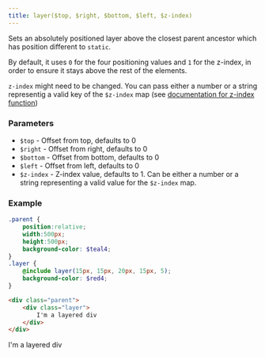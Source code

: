 ```yaml
---
title: layer($top, $right, $bottom, $left, $z-index)
---
```


Sets an absolutely positioned layer above the closest parent ancestor which has position different to `static`.

By default, it uses `0` for the four positioning values and `1` for the z-index, in order to ensure it stays above the rest of the elements.

`z-index` might need to be changed. You can pass either a number or a string representig a valid key of the `$z-index` map (see [documentation for z-index function](/docs/functions/helpers/z_index))

### Parameters

- `$top` - Offset from top, defaults to 0
- `$right` - Offset from right, defaults to 0
- `$bottom` - Offset from bottom, defaults to 0
- `$left` - Offset from left, defaults to 0
- `$z-index` - Z-index value, defaults to 1. Can be either a number or a string representing a valid value for the `$z-index` map.

### Example


```scss
.parent {
    position:relative;
    width:500px;
    height:500px;
    background-color: $teal4;
}
.layer {
    @include layer(15px, 15px, 20px, 15px, 5);
    background-color: $red4;
}
```

```html
<div class="parent">
    <div class="layer">
        I'm a layered div
    </div>
</div>
```

<div class="parent">
    <div class="p layer">
        I'm a layered div
    </div>
</div>

